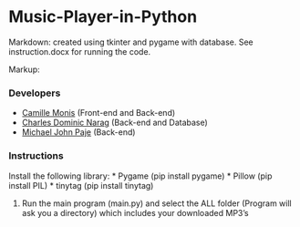 # Music-Player-in-Python
Markdown: created using tkinter and pygame with database. See instruction.docx for running the code.
 
 Markup: <h3>Developers</h3>
 * [Camille Monis](https://github.com/camsmy) (Front-end and Back-end)
 * [Charles Dominic Narag](https://github.com/Dmncnrg) (Back-end and Database)
 * [Michael John Paje](https://github.com/rinzuno) (Back-end)
 
<h3> Instructions </h3>
Install the following library:
* Pygame (pip install pygame)
* Pillow (pip install PIL)
* tinytag (pip install tinytag)

1.	Run the main program (main.py) and select the ALL folder (Program will ask you a directory) which includes your downloaded MP3’s
